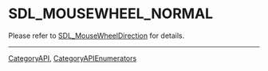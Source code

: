 # SDL_MOUSEWHEEL_NORMAL

Please refer to [SDL_MouseWheelDirection](SDL_MouseWheelDirection) for details.

----
[CategoryAPI](CategoryAPI), [CategoryAPIEnumerators](CategoryAPIEnumerators)

